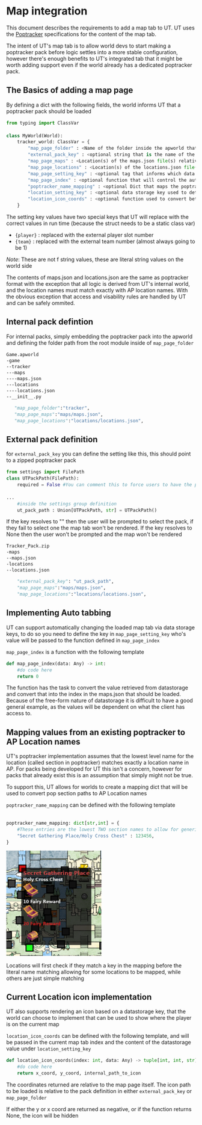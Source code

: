 # Map integration

This document describes the requirements to add a map tab to UT. UT uses the [Poptracker](https://github.com/black-sliver/PopTracker/tree/master) specifications for the content of the map tab.

The intent of UT's map tab is to allow world devs to start making a poptracker pack before logic settles into a more stable configuration, however there's enough benefits to UT's integrated tab that it might be worth adding support even if the world already has a dedicated poptracker pack.

## The Basics of adding a map page

By defining a dict with the following fields, the world informs UT that a poptracker pack should be loaded

```py
from typing import ClassVar

class MyWorld(World):
    tracker_world: ClassVar = {
        "map_page_folder" : <Name of the folder inside the apworld that has all of the poptracker files in it, used for internal poptracker packs>
        "external_pack_key" : <optional string that is the name of the setting string that UT reads in order to find the external pop tracker pack, takes priority over internal packs>
        "map_page_maps" : <Location(s) of the maps.json file(s) relative to the root folder of the pack, may be a list if more then one file exists>
        "map_page_locations" : <Location(s) of the locations.json file(s) relative to the root folder of the pack, may be a list if more then one file exists>
        "map_page_setting_key" : <optional tag that informs which data storage key will be watched for auto tabbing>
        "map_page_index" : <optional function that will control the auto tabbing>
        "poptracker_name_mapping" : <optional Dict that maps the poptracker pack names to the location id as they exist in the datapackage >
        "location_setting_key" : <optional data storage key used to determine where to place the location indicator>
        "location_icon_coords" : <optional function used to convert between the map and the value in data storage into coords>
    }
```

The setting key values have two special keys that UT will replace with the correct values in run time (because the struct needs to be a static class var)

 * `{player}` : replaced with the external player slot number  
 * `{team}` : replaced with the external team number (almost always going to be 1)  

 *Note*: These are not f string values, these are literal string values on the world side

 The contents of maps.json and locations.json are the same as poptracker format with the exception that all logic is derived from UT's internal world, and the location names must match exactly with AP location names. With the obvious exception that access and visability rules are handled by UT and can be safely ommited.

 ## Internal pack defintion

 For internal packs, simply embedding the poptracker pack into the apworld and defining the folder path from the root module inside of `map_page_folder`

 ```
Game.apworld
-game
--tracker
---maps
----maps.json
---locations
----locations.json
--__init__.py
 ```
 ```py
    "map_page_folder":"tracker",
    "map_page_maps":"maps/maps.json",
    "map_page_locations":"locations/locations.json",
```

## External pack definition

for `external_pack_key` you can define the setting like this, this should point to a zipped poptracker pack
```py
from settings import FilePath
class UTPackPath(FilePath):
    required = False #You can comment this to force users to have the poptracker map

...
    #inside the settings group definition
    ut_pack_path : Union[UTPackPath, str] = UTPackPath()

```

If the key resolves to "" then the user will be prompted to select the pack, if they fail to select one the map tab won't be rendered.
If the key resolves to None then the user won't be prompted and the map won't be rendered

```
Tracker_Pack.zip
-maps
--maps.json
-locations
--locations.json
```

```py
    "external_pack_key": "ut_pack_path",
    "map_page_maps":"maps/maps.json",
    "map_page_locations":"locations/locations.json",
```

## Implementing Auto tabbing

UT can support automatically changing the loaded map tab via data storage keys, to do so you need to define the key in `map_page_setting_key` who's value will be passed to the function defined in `map_page_index`

`map_page_index` is a function with the following template

```py
def map_page_index(data: Any) -> int:
    #do code here
    return 0
```

The function has the task to convert the value retrieved from datastorage and convert that into the index in the maps.json that should be loaded. Because of the free-form nature of datastorage it is difficult to have a good general example, as the values will be dependent on what the client has access to.

## Mapping values from an existing poptracker to AP Location names

UT's poptracker implementation assumes that the lowest level name for the location (called section in poptracker) matches exactly a location name in AP. For packs being developed for UT this isn't a concern, however for packs that already exist this is an assumption that simply might not be true.

To support this, UT allows for worlds to create a mapping dict that will be used to convert pop section paths to AP Location names

`poptracker_name_mapping` can be defined with the following template

```py

poptracker_name_mapping: dict[str,int] = {
    #These entries are the lowest TWO section names to allow for generic final names identified by the group name
    "Secret Gathering Place/Holy Cross Chest" : 123456,
}
```
![Example of poptracker with group and location name](image.png)

Locations will first check if they match a key in the mapping before the literal name matching allowing for some locations to be mapped, while others are just simple matching

## Current Location icon implementation

UT also supports rendering an icon based on a datastorage key, that the world can choose to implement that can be used to show where the player is on the current map

`location_icon_coords` can be defined with the following template, and will be passed in the current map tab index and the content of the datastorage value under `location_setting_key` 

```py
def location_icon_coords(index: int, data: Any) -> tuple[int, int, str] | None
    #do code here
    return x_coord, y_coord, internal_path_to_icon
```

The coordinates returned are relative to the map page itself. The icon path to be loaded is relative to the pack definition in either `external_pack_key` or `map_page_folder`

If either the y or x coord are returned as negative, or if the function returns None, the icon will be hidden